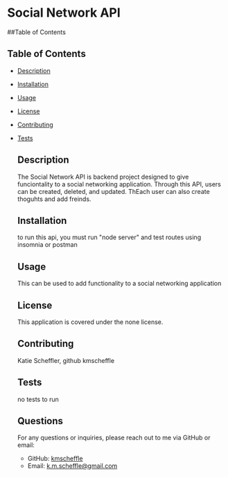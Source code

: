 
  # Social Network API

  ##Table of Contents
  ## Table of Contents
* [Description](#description)
* [Installation](#installation)
* [Usage](#usage)
* [License](#license)
* [Contributing](#contributing)
* [Tests](#tests)

  
  ## Description
  The Social Network API is backend project designed to give funciontality to a social networking application.  Through this API, users can be created, deleted, and updated.  ThEach user can also create thoguhts and add freinds. 
  
  ## Installation
  to run this api, you must run "node server" and test routes using insomnia or postman
  
  ## Usage
  This can be used to add functionality to a social networking application
  
  ## License
  This application is covered under the none license.
  
  ## Contributing
  Katie Scheffler, github kmscheffle
  
  ## Tests
  no tests to run
  
  ## Questions
  For any questions or inquiries, please reach out to me via GitHub or email:
  * GitHub: [kmscheffle](https://github.com/kmscheffle)
  * Email: k.m.scheffle@gmail.com
  